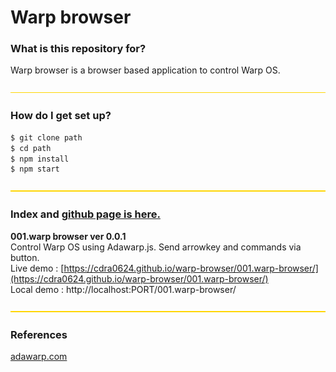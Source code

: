 # Warp browser #

### What is this repository for? 
Warp browser is a browser based application to control Warp OS.

![yellowLine](docs/assets/images/yellowLine.png)

### How do I get set up? ###

```sh
$ git clone path
$ cd path
$ npm install
$ npm start
```

![yellowLine](docs/assets/images/yellowLine.png)
### Index and [github page is here.](https://cdra0624.github.io/warp-browser/)  
**001.warp browser ver 0.0.1**  
Control Warp OS using Adawarp.js. Send arrowkey and commands via button.  
Live demo : [https://cdra0624.github.io/warp-browser/001.warp-browser/](https://cdra0624.github.io/warp-browser/001.warp-browser/)  
Local demo : http://localhost:PORT/001.warp-browser/

![yellowLine](docs/assets/images/yellowLine.png)

### References ###
[adawarp.com](http://adawarp.com/)  

